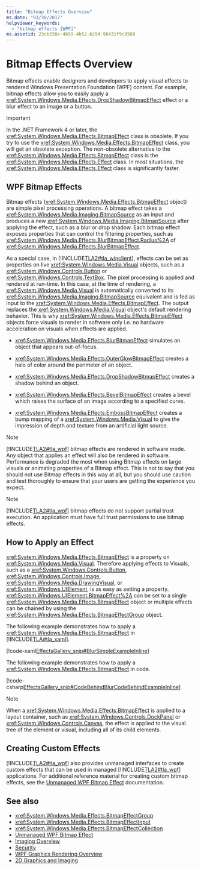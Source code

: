 ```yaml
---
title: "Bitmap Effects Overview"
ms.date: "03/30/2017"
helpviewer_keywords: 
  - "bitmap effects [WPF]"
ms.assetid: 23cb338e-4b59-4b52-b294-96431f9c9568
---
```

# Bitmap Effects Overview
Bitmap effects enable designers and developers to apply visual effects to rendered Windows Presentation Foundation (WPF) content. For example, bitmap effects allow you to easily apply a <xref:System.Windows.Media.Effects.DropShadowBitmapEffect> effect or a blur effect to an image or a button.  
  
> [!IMPORTANT]
> In the .NET Framework 4 or later, the <xref:System.Windows.Media.Effects.BitmapEffect> class is obsolete. If you try to use the <xref:System.Windows.Media.Effects.BitmapEffect> class, you will get an obsolete exception. The non-obsolete alternative to the <xref:System.Windows.Media.Effects.BitmapEffect> class is the <xref:System.Windows.Media.Effects.Effect> class. In most situations, the <xref:System.Windows.Media.Effects.Effect> class is significantly faster.  

<a name="wpf_effects"></a>   
## WPF Bitmap Effects  
 Bitmap effects (<xref:System.Windows.Media.Effects.BitmapEffect> object) are simple pixel processing operations. A bitmap effect takes a <xref:System.Windows.Media.Imaging.BitmapSource> as an input and produces a new <xref:System.Windows.Media.Imaging.BitmapSource> after applying the effect, such as a blur or drop shadow. Each bitmap effect exposes properties that can control the filtering properties, such as <xref:System.Windows.Media.Effects.BlurBitmapEffect.Radius%2A> of <xref:System.Windows.Media.Effects.BlurBitmapEffect>.  
  
 As a special case, in [!INCLUDE[TLA2#tla_winclient](../../../../includes/tla2sharptla-winclient-md.md)], effects can be set as properties on live <xref:System.Windows.Media.Visual> objects, such as a <xref:System.Windows.Controls.Button> or <xref:System.Windows.Controls.TextBox>. The pixel processing is applied and rendered at run-time. In this case, at the time of rendering, a <xref:System.Windows.Media.Visual> is automatically converted to its <xref:System.Windows.Media.Imaging.BitmapSource> equivalent and is fed as input to the <xref:System.Windows.Media.Effects.BitmapEffect>. The output replaces the <xref:System.Windows.Media.Visual> object's default rendering behavior. This is why <xref:System.Windows.Media.Effects.BitmapEffect> objects force visuals to render in software only i.e. no hardware acceleration on visuals when effects are applied.  
  
- <xref:System.Windows.Media.Effects.BlurBitmapEffect> simulates an object that appears out-of-focus.  
  
- <xref:System.Windows.Media.Effects.OuterGlowBitmapEffect> creates a halo of color around the perimeter of an object.  
  
- <xref:System.Windows.Media.Effects.DropShadowBitmapEffect> creates a shadow behind an object.  
  
- <xref:System.Windows.Media.Effects.BevelBitmapEffect> creates a bevel which raises the surface of an image according to a specified curve.  
  
- <xref:System.Windows.Media.Effects.EmbossBitmapEffect> creates a bump mapping of a <xref:System.Windows.Media.Visual> to give the impression of depth and texture from an artificial light source.  
  
> [!NOTE]
> [!INCLUDE[TLA2#tla_wpf](../../../../includes/tla2sharptla-wpf-md.md)] bitmap effects are rendered in software mode. Any object that applies an effect will also be rendered in software. Performance is degraded the most when using Bitmap effects on large visuals or animating properties of a Bitmap effect. This is not to say that you should not use Bitmap effects in this way at all, but you should use caution and test thoroughly to ensure that your users are getting the experience you expect.  
  
> [!NOTE]
> [!INCLUDE[TLA2#tla_wpf](../../../../includes/tla2sharptla-wpf-md.md)] bitmap effects do not support partial trust execution. An application must have full trust permissions to use bitmap effects.  
  
<a name="applyeffects"></a>   
## How to Apply an Effect  
 <xref:System.Windows.Media.Effects.BitmapEffect> is a property on <xref:System.Windows.Media.Visual>. Therefore applying effects to Visuals, such as a <xref:System.Windows.Controls.Button>, <xref:System.Windows.Controls.Image>, <xref:System.Windows.Media.DrawingVisual>, or <xref:System.Windows.UIElement>, is as easy as setting a property. <xref:System.Windows.UIElement.BitmapEffect%2A> can be set to a single <xref:System.Windows.Media.Effects.BitmapEffect> object or multiple effects can be chained by using the <xref:System.Windows.Media.Effects.BitmapEffectGroup> object.  
  
 The following example demonstrates how to apply a <xref:System.Windows.Media.Effects.BitmapEffect> in [!INCLUDE[TLA#tla_xaml](../../../../includes/tlasharptla-xaml-md.md)].  
  
 [!code-xaml[EffectsGallery_snip#BlurSimpleExampleInline](~/samples/snippets/csharp/VS_Snippets_Wpf/EffectsGallery_snip/CSharp/blursimpleexample.xaml#blursimpleexampleinline)]  
  
 The following example demonstrates how to apply a <xref:System.Windows.Media.Effects.BitmapEffect> in code.  
  
 [!code-csharp[EffectsGallery_snip#CodeBehindBlurCodeBehindExampleInline](~/samples/snippets/csharp/VS_Snippets_Wpf/EffectsGallery_snip/CSharp/blurcodebehindexample.xaml.cs#codebehindblurcodebehindexampleinline)]  
  
> [!NOTE]
> When a <xref:System.Windows.Media.Effects.BitmapEffect> is applied to a layout container, such as <xref:System.Windows.Controls.DockPanel> or <xref:System.Windows.Controls.Canvas>, the effect is applied to the visual tree of the element or visual, including all of its child elements.  
  
<a name="customeffects"></a>   
## Creating Custom Effects  
 [!INCLUDE[TLA2#tla_wpf](../../../../includes/tla2sharptla-wpf-md.md)] also provides unmanaged interfaces to create custom effects that can be used in managed [!INCLUDE[TLA2#tla_wpf](../../../../includes/tla2sharptla-wpf-md.md)] applications. For additional reference material for creating custom bitmap effects, see the [Unmanaged WPF Bitmap Effect](https://docs.microsoft.com/previous-versions/windows/desktop/wibe/-wibe-lh) documentation.  
  
## See also

- <xref:System.Windows.Media.Effects.BitmapEffectGroup>
- <xref:System.Windows.Media.Effects.BitmapEffectInput>
- <xref:System.Windows.Media.Effects.BitmapEffectCollection>
- [Unmanaged WPF Bitmap Effect](https://docs.microsoft.com/previous-versions/windows/desktop/wibe/-wibe-lh)
- [Imaging Overview](imaging-overview.md)
- [Security](../security-wpf.md)
- [WPF Graphics Rendering Overview](wpf-graphics-rendering-overview.md)
- [2D Graphics and Imaging](../advanced/optimizing-performance-2d-graphics-and-imaging.md)
